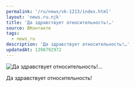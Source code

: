 ```yaml
---
permalink: '/ru/news/vk-1213/index.html'
layout: 'news.ru.njk'
title: 'Да здравствует относительность!…'
source: ВКонтакте
tags:
  - news_ru
description: 'Да здравствует относительность!…'
updatedAt: 1398792972
---
```

![Да здравствует относительность!…](https://sun9-30.userapi.com/impf/tYXcr_jinaGSB-N8Yq8w-t2bXaNzA-BGelUIDQ/3IKMIXkZm50.jpg?size=549x584&quality=96&proxy=1&sign=2be3c5297af6c2c232f107ae00ba95b7&c_uniq_tag=pJWFqVxNDDNYRfG19oZ4dkX1EWbX_QcZL7vcjfUGNy8&type=album)

Да здравствует относительность!
